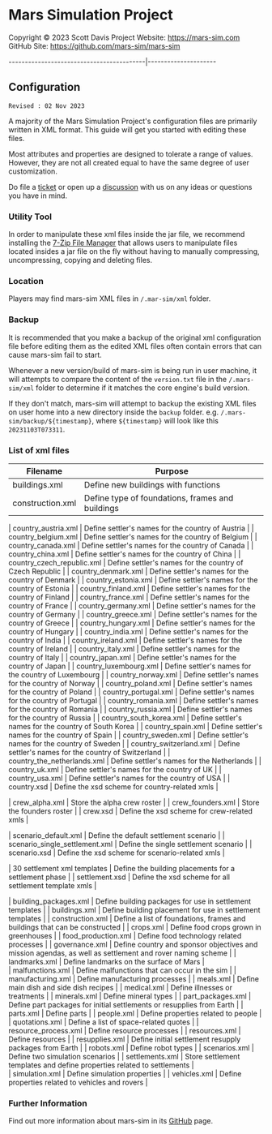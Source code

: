 # Mars Simulation Project

Copyright &copy; 2023 Scott Davis
Project Website: https://mars-sim.com
GitHub Site: https://github.com/mars-sim/mars-sim

------------------------------------------|---------------------

## Configuration
`Revised : 02 Nov 2023`

A majority of the Mars Simulation Project's configuration files are 
primarily written in XML format. This guide will get you 
started with editing these files.

Most attributes and properties are designed to 
tolerate a range of values. However, they are not all 
created equal to have the same degree of user customization. 

Do file a [ticket](https://github.com/mars-sim/mars-sim/issues) or 
open up a [discussion](https://github.com/mars-sim/mars-sim/discussions) 
with us on any ideas or questions you have in mind.


### Utility Tool

In order to manipulate these xml files inside the jar file, 
we recommend installing the [7-Zip File Manager](https://www.7-zip.org/)
that allows users to manipulate files located insides a jar file 
on the fly without having to manually compressing, uncompressing,
 copying and deleting files.


### Location

Players may find mars-sim XML files in `/.mar-sim/xml`
folder.


### Backup

It is recommended that you make a backup of the original xml 
configuration file before editing them as the edited XML files 
often contain errors that can cause mars-sim fail to start.

Whenever a new version/build of mars-sim is being run in user 
machine, it will attempts to compare the content of the 
`version.txt` file in the `/.mars-sim/xml` folder to determine 
if it matches the core engine's build version. 

If they don't match, mars-sim will attempt to backup the existing 
XML files on user home into a new directory inside the `backup` 
folder. e.g. `/.mars-sim/backup/${timestamp}`, where `${timestamp}` 
will look like this `20231103T073311`.


### List of xml files

| Filename | Purpose |
| --- | --- |
| buildings.xml | Define new buildings with functions |                  
| construction.xml | Define type of foundations, frames and buildings |

| country_austria.xml | Define settler's names for the country of Austria |
| country_belgium.xml | Define settler's names for the country of Belgium |
| country_canada.xml  | Define settler's names for the country of Canada |
| country_china.xml           | Define settler's names for the country of China |
| country_czech_republic.xml | Define settler's names for the country of Czech Republic |
| country_denmark.xml | Define settler's names for the country of Denmark |
| country_estonia.xml | Define settler's names for the country of Estonia |
| country_finland.xml | Define settler's names for the country of Finland |
| country_france.xml | Define settler's names for the country of France |
| country_germany.xml | Define settler's names for the country of Germany |
| country_greece.xml | Define settler's names for the country of Greece |
| country_hungary.xml | Define settler's names for the country of Hungary |
| country_india.xml | Define settler's names for the country of India |
| country_ireland.xml | Define settler's names for the country of Ireland |
| country_italy.xml  | Define settler's names for the country of Italy |
| country_japan.xml           | Define settler's names for the country of Japan |
| country_luxembourg.xml | Define settler's names for the country of Luxembourg |
| country_norway.xml | Define settler's names for the country of Norway |
| country_poland.xml | Define settler's names for the country of Poland |
| country_portugal.xml | Define settler's names for the country of Portugal |
| country_romania.xml | Define settler's names for the country of Romania |
| country_russia.xml | Define settler's names for the country of Russia |
| country_south_korea.xml | Define settler's names for the country of South Korea |
| country_spain.xml | Define settler's names for the country of Spain |
| country_sweden.xml | Define settler's names for the country of Sweden |
| country_switzerland.xml | Define settler's names for the country of Switzerland |
| country_the_netherlands.xml | Define settler's names for the Netherlands |
| country_uk.xml | Define settler's names for the country of UK |
| country_usa.xml | Define settler's names for the country of USA |
| country.xsd | Define the xsd scheme for country-related xmls |

| crew_alpha.xml | Store the alpha crew roster |
| crew_founders.xml | Store the founders roster |
| crew.xsd | Define the xsd scheme for crew-related xmls |

| scenario_default.xml | Define the default settlement scenario |
| scenario_single_settlement.xml | Define the single settlement scenario |
| scenario.xsd | Define the xsd scheme for scenario-related xmls |

| 30 settlement xml templates | Define the building placements for a settlement phase |
| settlement.xsd | Define the xsd scheme for all settlement template xmls |

| building_packages.xml | Define building packages for use in settlement templates |
| buildings.xml | Define building placement for use in settlement templates |
| construction.xml | Define a list of foundations, frames and buildings that can be constructed |
| crops.xml | Define food crops grown in greenhouses |
| food_production.xml | Define food technology related processes |
| governance.xml | Define country and sponsor objectives and mission agendas, as well as settlement and rover naming scheme |
| landmarks.xml | Define landmarks on the surface of Mars |  
| malfunctions.xml | Define malfunctions that can occur in the sim |
| manufacturing.xml | Define manufacturing processes  |
| meals.xml | Define main dish and side dish recipes |
| medical.xml | Define illnesses or treatments |
| minerals.xml | Define mineral types |
| part_packages.xml | Define part packages for initial settlements or resupplies from Earth |
| parts.xml | Define parts |
| people.xml | Define properties related to people |
| quotations.xml | Define a list of space-related quotes |
| resource_process.xml | Define resource processes |
| resources.xml | Define resources |
| resupplies.xml | Define initial settlement resupply packages from Earth |
| robots.xml | Define robot types |
| scenarios.xml | Define two simulation scenarios |
| settlements.xml | Store settlement templates and define properties related to settlements |   
| simulation.xml | Define simulation properties |
| vehicles.xml | Define properties related to vehicles and rovers |


### Further Information

Find out more information about mars-sim in its [GitHub](
https://github.com/mars-sim/mars-sim) page.


